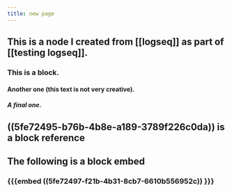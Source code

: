 ```yaml
---
title: new page
---
```


## This is a node I created from [[logseq]] as part of [[testing logseq]].
### This is a block.
#### Another one (this text is not very creative).
##### A final one.
## ((5fe72495-b76b-4b8e-a189-3789f226c0da)) is a block reference
## The following is a block embed
### {{{embed ((5fe72497-f21b-4b31-8cb7-6610b556952c)) }}}
##
